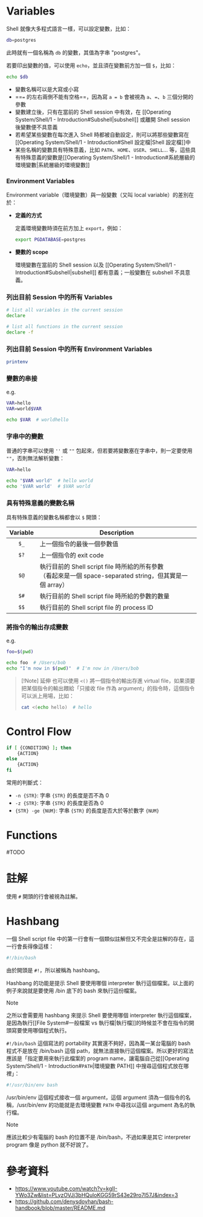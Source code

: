 # Variables

Shell 就像大多程式語言一樣，可以設定變數，比如：

```bash
db=postgres
```

此時就有一個名稱為 `db` 的變數，其值為字串 "postgres"。

若要印出變數的值，可以使用 `echo`，並且須在變數前方加一個 `$`，比如：

```bash
echo $db
```

- 變數名稱可以是大寫或小寫
- ==`=` 的左右兩側不能有空格==，因為寫 `a = b` 會被視為 `a`、`=`、`b` 三個分開的參數
- 變數建立後，只有在當前的 Shell session 中有效，在 [[Operating System/Shell/1 - Introduction#Subshell|subshell]] 或離開 Shell session 後變數便不具意義
- 若希望某些變數在每次進入 Shell 時都被自動設定，則可以將那些變數寫在 [[Operating System/Shell/1 - Introduction#Shell 設定檔|Shell 設定檔]]中
- 某些名稱的變數具有特殊意義，比如 `PATH`、`HOME`、`USER`、`SHELL`… 等，這些具有特殊意義的變數是[[Operating System/Shell/1 - Introduction#系統層級的環境變數|系統層級的環境變數]]

### Environment Variables

Environment variable（環境變數）與一般變數（又叫 local variable）的差別在於：

- **定義的方式**

    定義環境變數時須在前方加上 `export`，例如：

    ```bash
    export PGDATABASE=postgres
    ```

- **變數的 scope**

    環境變數在當前的 Shell session 以及 [[Operating System/Shell/1 - Introduction#Subshell|subshell]] 都有意義；一般變數在 subshell 不具意義。

### 列出目前 Session 中的所有 Variables

```bash
# list all variables in the current session
declare

# list all functions in the current session
declare -f
```

### 列出目前 Session 中的所有 Environment Variables

```bash
printenv
```

### 變數的串接

e.g.

```bash
VAR=hello
VAR=world$VAR

echo $VAR  # worldhello
```

### 字串中的變數

普通的字串可以使用 `''` 或 `""` 包起來，但若要將變數塞在字串中，則一定要使用 `""`，否則無法解析變數：

```bash
VAR=hello

echo "$VAR world"  # hello world
echo '$VAR world'  # $VAR world
```

### 具有特殊意義的變數名稱

具有特殊意義的變數名稱都會以 `$` 開頭：

|Variable|Description|
|:-:|---|
|`$_`|上一個指令的最後一個參數值|
|`$?`|上一個指令的 exit code|
|`$@`|執行目前的 Shell script file 時所給的所有參數<br/>（看起來是一個 space-separated string，但其實是一個 array）|
|`$#`|執行目前的 Shell script file 時所給的參數的數量|
|`$$`|執行目前的 Shell script file 的 process ID|

### 將指令的輸出存成變數

e.g.

```bash
foo=$(pwd)

echo foo  # /Users/bob
echo "I'm now in $(pwd)"  # I'm now in /Users/bob
```

>[!Note] 延伸
>也可以使用 `<()` 將一個指令的輸出存進 virtual file，如果須要把某個指令的輸出餵給「只接收 file 作為 argument」的指令時，這個指令可以派上用場，比如：
>
>```bash
>cat <(echo hello)  # hello
>```

# Control Flow

```bash
if [ {CONDITION} ]; then
    {ACTION}
else
    {ACTION}
fi
```

常用的判斷式：

- `-n {STR}`: 字串 `{STR}` 的長度是否不為 0
- `-z {STR}`: 字串 `{STR}` 的長度是否為 0
- `{STR} -ge {NUM}`: 字串 `{STR}` 的長度是否大於等於數字 `{NUM}`

# Functions

#TODO

# 註解

使用 `#` 開頭的行會被視為註解。

# Hashbang

一個 Shell script file 中的第一行會有一個類似註解但又不完全是註解的存在，這一行會長得像這樣：

```bash
#!/bin/bash
```

由於開頭是 `#!`，所以被稱為 hashbang。

Hashbang 的功能是提示 Shell 要使用哪個 interpreter 執行這個檔案。以上面的例子來說就是要使用 /bin 底下的 bash 來執行這份檔案。

>[!Note]
>之所以會需要用 hashbang 來提示 Shell 要使用哪個 interpreter 執行這個檔案，是因為執行[[File System#一般檔案 vs 執行檔|執行檔]]的時候並不會在指令的開頭寫要使用哪個程式執行。

`#!/bin/bash` 這個寫法的 portability 其實還不夠好，因為萬一某台電腦的 bash 程式不是放在 /bin/bash 這個 path，就無法直接執行這個檔案。所以更好的寫法應該是「指定要用來執行此檔案的 program name，讓電腦自己從[[Operating System/Shell/1 - Introduction#`PATH`|環境變數 PATH]] 中搜尋這個程式放在哪裡」：

```bash
#!/usr/bin/env bash
```

/usr/bin/env 這個程式接收一個 argument，這個 argument 須為一個指令的名稱，/usr/bin/env 的功能就是去環境變數 `PATH` 中尋找以這個 argument 為名的執行檔。

>[!Note]
>應該比較少有電腦的 bash 的位置不是 /bin/bash，不過如果是其它 interpreter program 像是 python 就不好說了。

# 參考資料

- <https://www.youtube.com/watch?v=kgII-YWo3Zw&list=PLyzOVJj3bHQuloKGG59rS43e29ro7I57J&index=3>
- <https://github.com/denysdovhan/bash-handbook/blob/master/README.md>
